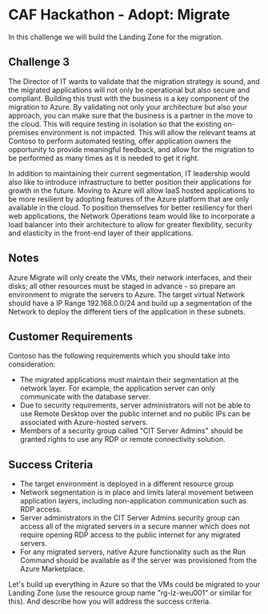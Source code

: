 # CAF Hackathon - Adopt: Migrate

In this challenge we will build the Landing Zone for the migration.

## Challenge 3

The Director of IT wants to validate that the migration strategy is sound, and the migrated applications will not only be operational but also secure and compliant. Building this trust with the business is a key component of the migration to Azure. By validating not only your architecture but also your approach, you can make sure that the business is a partner in the move to the cloud. This will require testing in isolation so that the existing on-premises environment is not impacted. This will allow the relevant teams at Contoso to perform automated testing, offer application owners the opportunity to provide meaningful feedback, and allow for the migration to be performed as many times as it is needed to get it right.

In addition to maintaining their current segmentation, IT leadership would also like to introduce infrastructure to better position their applications for growth in the future. Moving to Azure will allow IaaS hosted applications to be more resilient by adopting features of the Azure platform that are only available in the cloud. To position themselves for better resiliency for theri web applications, the Network Operations team would like to incorporate a load balancer into their architecture to allow for greater flexibility, security and elasticity in the front-end layer of their applications.

## Notes
Azure Migrate will only create the VMs, their network interfaces, and their disks; all other resources must be staged in advance - so prepare an environment to migrate the servers to Azure.
The target virtual Network should have a IP Range 192.168.0.0/24 and build up a segmentation of the Network to deploy the different tiers of the application in these subnets.

## Customer Requirements

Contoso has the following requirements which you should take into consideration:

- The migrated applications must maintain their segmentation at the network layer. For example, the application server can only communicate with the database server.
- Due to security requirements, server administrators will not be able to use Remote Desktop over the public internet and no public IPs can be associated with Azure-hosted servers.
- Members of a security group called "CIT Server Admins" should be granted rights to use any RDP or remote connectivity solution.

## Success Criteria

- The target environment is deployed in a different resource group
- Network segmentation is in place and limits lateral movement between application layers, including non-application communication such as RDP access.
- Server administrators in the CIT Server Admins security group can access all of the migrated servers in a secure manner which does not require opening RDP access to the public internet for any migrated servers.
- For any migrated servers, native Azure functionality such as the Run Command should be available as if the server was provisioned from the Azure Marketplace.

Let's build up everything in Azure so that the VMs could be migrated to your Landing Zone (use the resource group name "rg-lz-weu001" or similar for this). And describe how you will address the success criteria.
